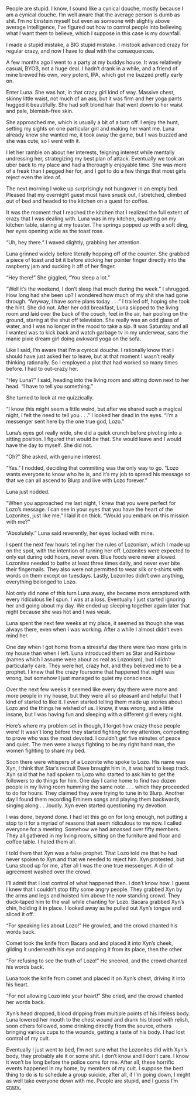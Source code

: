 People are stupid. I know, I sound like a cynical douche, mostly because I am a cynical douche. I’m well aware that the average person is dumb as shit. I’m no Einstein myself but even as someone with slightly above average intelligence, I’ve figured out how to control people into believing what I want them to believe, which I suppose in this case is my downfall. 

I made a stupid mistake, a BIG stupid mistake. I mistook advanced crazy for regular crazy, and now I have to deal with the consequences. 

A few months ago I went to a party at my buddys house. It was relatively casual, BYOB, not a huge deal. I hadn’t drank in a while, and a friend of mine brewed his own, very potent, IPA, which got me buzzed pretty early on. 

Enter Luna. She was hot, in that crazy girl kind of way. Massive chest, skinny little waist, not much of an ass, but it was firm and her yoga pants hugged it beautifully. She had soft blond hair that went down to her waist and pale, blemish-free skin. 

She approached me, which is usually a bit of a turn off. I enjoy the hunt, setting my sights on one particular girl and making her want me. Luna already knew she wanted me, it took away the game, but I was buzzed and she was cute, so I went with it. 

I let her ramble on about her interests, feigning interest while mentally undressing her, strategizing my best plan of attack. Eventually we took an uber back to my place and had a thoroughly enjoyable time. She was more of a freak than I pegged her for, and I got to do a few things that most girls reject even the idea of. 

The next morning I woke up surprisingly not hungover in an empty bed. Pleased that my overnight guest must have snuck out, I stretched, climbed out of bed and headed to the kitchen on a quest for coffee. 

It was the moment that I reached the kitchen that I realized the full extent of crazy that I was dealing with. Luna was in my kitchen, squatting on my kitchen table, staring at my toaster. The springs popped up with a soft ding, her eyes opening wide as the toast rose.

“Uh, hey there.” I waved slightly, grabbing her attention.

Luna grinned widely before literally hopping off of the counter. She grabbed a piece of toast and bit it before sticking her pointer finger directly into the raspberry jam and sucking it off of her finger.

“Hey there!” She giggled, “You sleep a lot.”

“Well it’s the weekend, I don’t sleep that much during the week.” I shrugged. How long had she been up? I wondered how much of my shit she had gone through. “Anyway, I have some plans today . . .” I trailed off, hoping she took the hint. She did not.
After her odd breakfast, Luna skipped to the living room and laid over the back of the couch, feet in the air, hair pooling on the ground, staring at the shut off television. She really was an odd glass of water, and I was no longer in the mood to take a sip. It was Saturday and all I wanted was to kick back and watch garbage tv in my underwear, sans the manic pixie dream girl doing awkward yoga on the sofa. 

Like I said, I’m aware that I’m a cynical douche. I rationally know that I should have just asked her to leave, but at that moment I wasn’t really thinking rationally. So I employed a plot that had worked so many times before. I had to out-crazy her.

“Hey Luna?” I said, heading into the living room and sitting down next to her head. “I have to tell you something.”

She turned to look at me quizzically. 

“I know this might seem a little weird, but after we shared such a magical night, I felt the need to tell you . . .” I looked her dead in the eyes. “I’m a messenger sent here by the one true god, Lozo.”

Luna’s eyes got really wide, she did a quick crunch before pivoting into a sitting position. I figured that would be that. She would leave and I would have the day to myself. She did not. 

“Oh?” She asked, with genuine interest. 

“Yes.” I nodded, deciding that commiting was the only way to go. “Lozo wants everyone to know who he is, and it’s my job to spread his message so that we can all ascend to Blurp and live with Lozo forever.”

Luna just nodded.

“When you approached me last night, I knew that you were perfect for Lozo’s message. I can see in your eyes that you have the heart of the Lozonites, just like me.” I laid it on thick. “Would you embark on this mission with me?”

“Absolutely.” Luna said reverently, her eyes locked with mine. 

I spent the next few hours telling her the rules of Lozonism, which I made up on the spot, with the intention of turning her off. Lozonites were expected to only eat during odd hours, never even. Blue foods were never allowed. Lozonites needed to bathe at least three times daily, and never ever bite their fingernails. They also were not permitted to wear silk or t-shirts with words on them except on tuesdays. Lastly, Lozonites didn’t own anything, everything belonged to Lozo.

Not only did none of this turn Luna away, she became more enraptured with every ridiculous lie I spun. I was at a loss. Eventually I just started ignoring her and going about my day. We ended up sleeping together again later that night because she was hot and I was weak.

Luna spent the next few weeks at my place, it seemed as though she was always there, even when I was working. After a while I almost didn’t even mind her. 

One day when I got home from a stressful day there were two more girls in my house than when I Ieft. Luna introduced them as Star and Rainbow (names which I assume were about as real as Lozonism), but I didn’t particularly care. They were hot, crazy hot, and they believed me to be a prophet. I knew that the crazy foursome that happened that night was wrong, but somehow I just managed to quiet my conscience.

Over the next few weeks it seemed like every day there were more and more people in my house, but they were all so pleasant and helpful that I kind of started to like it. I even started telling them made up stories about Lozo and the things he wished of us. I know, it was wrong, and a little insane, but I was having fun and sleeping with a different girl every night. 

Here’s where my problem set in though, I forgot how crazy these people were! It wasn’t long before they started fighting for my attention, competing to prove who was the most devoted. I couldn’t get five minutes of peace and quiet. The men were always fighting to be my right hand man, the women fighting to share my bed. 

Soon there were whispers of a Lozonite who spoke to Lozo. His name was Xyn, I think that Star’s recruit Dave brought him in, it was hard to keep track. Xyn said that he had spoken to Lozo who started to ask him to get the followers to do things for him. One day I came home to find two dozen people in my living room humming the same note . . . which they proceeded to do for hours. They claimed they were trying to tune in to Blurp. Another day I found them recording Eminem songs and playing them backwards, singing along . . .loudly. Xyn even started questioning my devotion. 

I was done, beyond done. I had let this go on for long enough, not putting a stop to it for a myriad of reasons that seem ridiculous to me now. I called everyone for a meeting. Somehow we had amassed over fifty members. They all gathered in my living room, sitting on the furniture and floor and coffee table. I hated them all. 

I told them that Xyn was a false prophet. That Lozo told me that he had never spoken to Xyn and that we needed to reject him. Xyn protested, but Luna stood up for me, after all I was the one true messenger. A din of agreement washed over the crowd.

I’ll admit that I lost control of what happened then. I don’t know how. I guess I knew that I couldn’t stop fifty some angry people. They grabbed Xyn by the arms and legs and hoisted him above the now standing crowd. They duck-taped him to the wall while chanting for Lozo. Bacara grabbed Xyn’s chin, holding it in place. I looked away as he pulled out Xyn’s tongue and sliced it off. 

“For speaking lies about Lozo!” He growled, and the crowd chanted his words back.

Comet took the knife from Bacara and and placed it into Xyn’s cheek, gliding it underneath his eye and popping it from its place, then the other.

“For refusing to see the truth of Lozo!” He sneered, and the crowd chanted his words back.

Luna took the knife from comet and placed it on Xyn’s chest, driving it into his heart. 

“For not allowing Lozo into your heart!” She cried, and the crowd chanted her words back.

Xyn’s head dropped, blood dripping from multiple points of his lifeless body. Luna lowered her mouth to the chest wound and drank his blood with relish, soon others followed, some drinking directly from the source, others bringing various cups to the wounds, getting a taste of his body. I had lost control of my cult. 

Eventually I just went to bed, I’m not sure what the Lozonites did with Xyn’s body, they probably ate it or some shit. I don’t know and I don’t care. I know it won’t be long before the police come for me. After all, these horrific events happened in my home, by members of my cult. I suppose the best thing to do is to schedule a group suicide, after all, if I’m going down, I might as well take everyone down with me. People are stupid, and I guess I’m [crazy.](https://www.facebook.com/d0nutblink/?view_public_for=753725504776902)